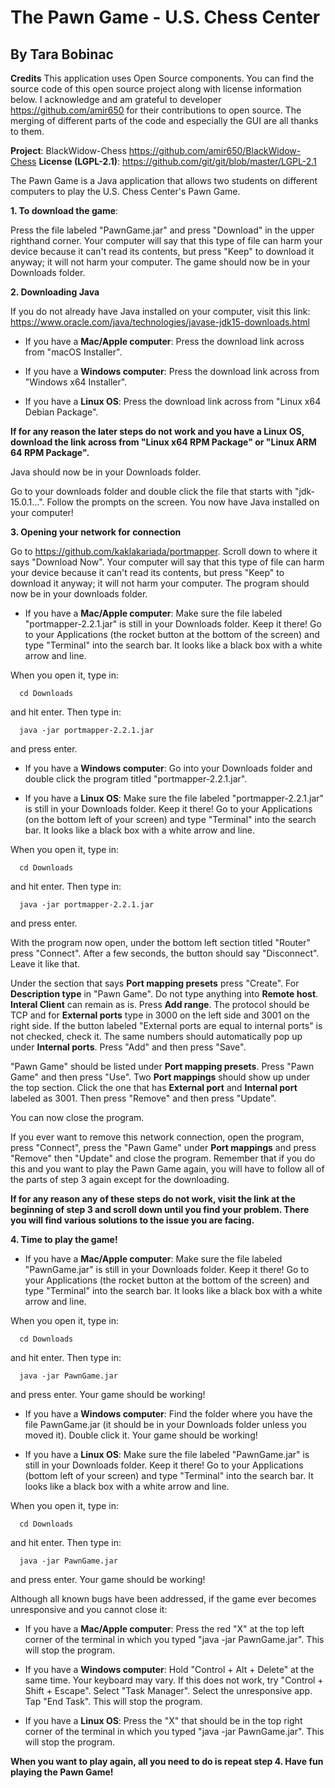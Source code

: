 # The Pawn Game - U.S. Chess Center #
## By Tara Bobinac ##

**Credits**
This application uses Open Source components. You can find the source code of this open source project along with license information below. I acknowledge and am grateful to developer https://github.com/amir650 for their contributions to open source. The merging of different parts of the code and especially the GUI are all thanks to them.

**Project**: BlackWidow-Chess https://github.com/amir650/BlackWidow-Chess
**License (LGPL-2.1)**: https://github.com/git/git/blob/master/LGPL-2.1

The Pawn Game is a Java application that allows two students on different computers to play the U.S. Chess Center's Pawn Game.

**1. To download the game**: 

Press the file labeled "PawnGame.jar" and press "Download" in the upper righthand corner. Your computer will say that this type of file can harm your device because it can't read its contents, but press "Keep" to download it anyway; it will not harm your computer. The game should now be in your Downloads folder.


**2. Downloading Java**

  If you do not already have Java installed on your computer, visit this link: https://www.oracle.com/java/technologies/javase-jdk15-downloads.html
   
   - If you have a **Mac/Apple computer**: Press the download link across from "macOS Installer".
  
   - If you have a **Windows computer**: Press the download link across from "Windows x64 Installer".
   
   - If you have a **Linux OS**: Press the download link across from "Linux x64 Debian Package". 
  
  **If for any reason the later steps do not work and you have a Linux OS, download the link across from "Linux x64 RPM Package" or "Linux ARM 64 RPM Package".**
   
   Java should now be in your Downloads folder.
   
   Go to your downloads folder and double click the file that starts with "jdk-15.0.1...". Follow the prompts on the screen. You now have Java installed on your computer!
   
   
**3. Opening your network for connection**
   
  Go to https://github.com/kaklakariada/portmapper. Scroll down to where it says "Download Now". Your computer will say that this type of file can harm your device because it can't read its contents, but press "Keep" to download it anyway; it will not harm your computer. The program should now be in your downloads folder.
   
   - If you have a **Mac/Apple computer**: Make sure the file labeled "portmapper-2.2.1.jar" is still in your Downloads folder. Keep it there! Go to your Applications (the rocket button at the bottom of the screen) and type "Terminal" into the search bar. It looks like a black box with a white arrow and line. 

   When you open it, type in:
   
      cd Downloads
   
   and hit enter. Then type in:
   
      java -jar portmapper-2.2.1.jar
   
   and press enter.
      
  - If you have a **Windows computer**: Go into your Downloads folder and double click the program titled "portmapper-2.2.1.jar".
      
  - If you have a **Linux OS**: Make sure the file labeled "portmapper-2.2.1.jar" is still in your Downloads folder. Keep it there! Go to your Applications (on the bottom left of your screen) and type "Terminal" into the search bar. It looks like a black box with a white arrow and line. 
  
   When you open it, type in:
   
      cd Downloads
   
   and hit enter. Then type in:
   
      java -jar portmapper-2.2.1.jar
   
   and press enter.
      
  With the program now open, under the bottom left section titled "Router" press "Connect". After a few seconds, the button should say "Disconnect". Leave it like that.
   
  Under the section that says **Port mapping presets** press "Create". For **Description type** in "Pawn Game". Do not type anything into **Remote host**. **Interal Client** can remain as is. Press **Add range**. The protocol should be TCP and for **External ports** type in 3000 on the left side and 3001 on the right side. If the button labeled "External ports are equal to internal ports" is not checked, check it. The same numbers should automatically pop up under **Internal ports**. Press "Add" and then press "Save". 
   
   "Pawn Game" should be listed under **Port mapping presets**. Press "Pawn Game" and then press "Use". Two **Port mappings** should show up under the top section. Click the one that has **External port** and **Internal port** labeled as 3001. Then press "Remove" and then press "Update". 
   
   You can now close the program. 
   
   If you ever want to remove this network connection, open the program, press "Connect", press the "Pawn Game" under **Port mappings** and press "Remove" then "Update" and close the program. Remember that if you do this and you want to play the Pawn Game again, you will have to follow all of the parts of step 3 again except for the downloading.
   
   **If for any reason any of these steps do not work, visit the link at the beginning of step 3 and scroll down until you find your problem. There you will find various solutions to the issue you are facing.**
   
   
**4. Time to play the game!**
   
  - If you have a **Mac/Apple computer**: Make sure the file labeled "PawnGame.jar" is still in your Downloads folder. Keep it there! Go to your Applications (the rocket button at the bottom of the screen) and type "Terminal" into the search bar. It looks like a black box with a white arrow and line. 
  
   When you open it, type in:
   
      cd Downloads
   
   and hit enter. Then type in:
   
      java -jar PawnGame.jar
   
   and press enter. Your game should be working!
   
  - If you have a **Windows computer**: Find the folder where you have the file PawnGame.jar (it should be in your Downloads folder unless you moved it). Double click it. Your game should be working!
   
  - If you have a **Linux OS**: Make sure the file labeled "PawnGame.jar" is still in your Downloads folder. Keep it there! Go to your Applications (bottom left of your screen) and type "Terminal" into the search bar. It looks like a black box with a white arrow and line. 
  
   When you open it, type in:
   
      cd Downloads
   
   and hit enter. Then type in: 
      
      java -jar PawnGame.jar
      
   and press enter. Your game should be working!
   
   
   Although all known bugs have been addressed, if the game ever becomes unresponsive and you cannot close it:
   
   - If you have a **Mac/Apple computer**: Press the red "X" at the top left corner of the terminal in which you typed "java -jar PawnGame.jar". This will stop the program.
   
   - If you have a **Windows computer**: Hold "Control + Alt + Delete" at the same time. Your keyboard may vary. If this does not work, try "Control + Shift + Escape". Select "Task Manager". Select the unresponsive app. Tap "End Task". This will stop the program.
   
   - If you have a **Linux OS**: Press the "X" that should be in the top right corner of the terminal in which you typed "java -jar PawnGame.jar". This will stop the program.
  
   
   **When you want to play again, all you need to do is repeat step 4. Have fun playing the Pawn Game!**
